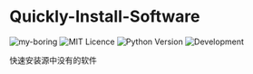 # Quickly-Install-Software

![my-boring](https://img.shields.io/badge/my--boring-powered-purple.svg)
![MIT Licence](https://badges.frapsoft.com/os/mit/mit.svg?v=103)
![Python Version](https://img.shields.io/badge/python-3.x-green.svg)
![Development](https://img.shields.io/badge/development-active-red.svg)

快速安装源中没有的软件
